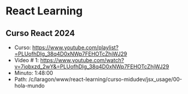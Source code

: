 # React Learning

## Curso React 2024
- Curso: https://www.youtube.com/playlist?=PLUofhDIg_38q4D0xNWp7FEHOTcZhjWJ29
- Video # 1: https://www.youtube.com/watch?v=7iobxzd_2wY&=PLUofhDIg_38q4D0xNWp7FEHOTcZhjWJ29
- Minuto: 1:48:00
- Path: /c/laragon/www/react-learning/curso-midudev/jsx_usage/00-hola-mundo